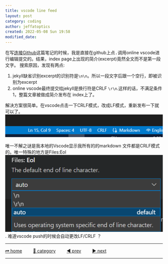 ```yaml
---
title: vscode line feed 
layout: post
category: coding
author: jeffatoptics
created: 2022-05-08 Sun 19:58
modified_date:
---
```

在写[连接Github](./2022-05-08-github-connection.md)这篇笔记的时候，我是直接在github上点<kbd>.</kbd>调用online vscode进行编辑提交的。结果，index page上出现的简介(excerpt)竟然全文而不是第一段文字。
搜索原因，发现有两点:
1) jekyll缺省识别excerpt的识别符是`\n\n`。所以一段文字后跟一个空行，即被识别为excerpt
2) online vscode最终提交给jekyll是换行符是CRLF `\r\n`.这样的话，不满足条件1，整篇文章被做成简介发布在 index上了。

解决方案很简单。在vscode点击一下CRLF模式，改成LF模式，重新发布一下就可以了。
![CRLF vs LF](../assets/20220508/2022-05-08-20-34-10.png)

唯一不解之谜是我本地的Vscode显示我所有的的markdown 文件都是CRLF模式的。唯一特殊的地方是Files:Eol
![](../assets/20220508/2022-05-08-20-38-30.png). 难道vscode push的时候会自动更改LF/CRLF ？

---

[⏮ home](../index.md) &nbsp; &nbsp; &nbsp; &nbsp; [🔀 category](../category.md) &nbsp; &nbsp; &nbsp; &nbsp; [◀️ prev](./2022-05-08-github-connection.md) &nbsp; &nbsp; &nbsp; &nbsp; [▶️ next]()

---
